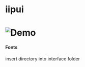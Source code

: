 iipui
======
![Demo](https://i.pi.gy/E1b9x.gif)
======
#### Fonts ####
insert directory into interface folder
